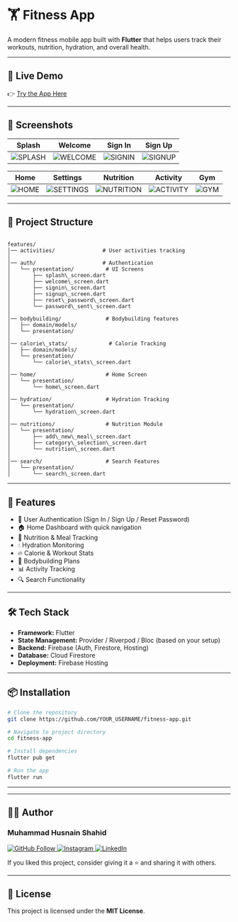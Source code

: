 
# 🏋️ Fitness App

A modern fitness mobile app built with **Flutter** that helps users track their workouts, nutrition, hydration, and overall health.

---

## 🔗 Live Demo
👉 [Try the App Here](https://fitnesssd-12wa.web.app/)

---

## 📸 Screenshots

| Splash | Welcome | Sign In | Sign Up |
|--------|---------|---------|---------|
| ![SPLASH](https://github.com/user-attachments/assets/a8c8d8ee-f664-4fca-82b4-5f718a9487c3) | ![WELCOME](https://github.com/user-attachments/assets/74be7e79-a576-42bd-aff3-10618cab3c84) | ![SIGNIN](https://github.com/user-attachments/assets/37ae3f0e-9200-4295-b56b-8cec5081caad) | ![SIGNUP](https://github.com/user-attachments/assets/232b6337-202d-459e-9db7-43b9313203f3) |

| Home | Settings | Nutrition | Activity | Gym |
|------|----------|-----------|----------|-----|
| ![HOME](https://github.com/user-attachments/assets/4e2fbb33-a572-4c32-a925-d122b807a5e2) | ![SETTINGS](https://github.com/user-attachments/assets/c22df8ce-ea19-49d8-acc6-cccf86e266a2) | ![NUTRITION](https://github.com/user-attachments/assets/67531541-5ada-48b0-8127-94367fd6af84) | ![ACTIVITY](https://github.com/user-attachments/assets/8605fbd8-6c8e-49d6-8865-818ed2e806e7) | ![GYM](https://github.com/user-attachments/assets/8c0dcf24-2262-4e58-8a9d-743ae49b4663) |

---

## 🧱 Project Structure

```

features/
│── activities/               # User activities tracking
│
│── auth/                     # Authentication
│   └── presentation/          # UI Screens
│       ├── splash\_screen.dart
│       ├── welcome\_screen.dart
│       ├── signin\_screen.dart
│       ├── signup\_screen.dart
│       ├── reset\_password\_screen.dart
│       └── password\_sent\_screen.dart
│
│── bodybuilding/              # Bodybuilding features
│   ├── domain/models/
│   └── presentation/
│
│── calorie\_stats/             # Calorie Tracking
│   ├── domain/models/
│   └── presentation/
│       └── calorie\_stats\_screen.dart
│
│── home/                      # Home Screen
│   └── presentation/
│       └── home\_screen.dart
│
│── hydration/                 # Hydration Tracking
│   └── presentation/
│       └── hydration\_screen.dart
│
│── nutritions/                # Nutrition Module
│   └── presentation/
│       ├── add\_new\_meal\_screen.dart
│       ├── category\_selection\_screen.dart
│       └── nutrition\_screen.dart
│
│── search/                    # Search Features
│   └── presentation/
│       └── search\_screen.dart

````

---

## 🚀 Features

- 🔐 User Authentication (Sign In / Sign Up / Reset Password)
- 🏠 Home Dashboard with quick navigation
- 🍎 Nutrition & Meal Tracking
- 💧 Hydration Monitoring
- 🔥 Calorie & Workout Stats
- 💪 Bodybuilding Plans
- 📊 Activity Tracking
- 🔍 Search Functionality

---

## 🛠️ Tech Stack

- **Framework:** Flutter  
- **State Management:** Provider / Riverpod / Bloc (based on your setup)  
- **Backend:** Firebase (Auth, Firestore, Hosting)  
- **Database:** Cloud Firestore  
- **Deployment:** Firebase Hosting  

---

## 📦 Installation

```bash
# Clone the repository
git clone https://github.com/YOUR_USERNAME/fitness-app.git

# Navigate to project directory
cd fitness-app

# Install dependencies
flutter pub get

# Run the app
flutter run
````

---
---

## 🧑‍💻 Author

### Muhammad Husnain Shahid

<p align="left">
  <a href="https://github.com/muhammadhusnainshahid">
    <img src="https://img.shields.io/badge/GitHub-Follow-blue?logo=github" alt="GitHub Follow"/>
  </a>
  <a href="https://www.instagram.com/the.husnainshahid">
    <img src="https://img.shields.io/badge/Instagram-Follow-e4405f?logo=instagram" alt="Instagram"/>
  </a>
  <a href="https://www.linkedin.com/in/muhammad-husnain-shahid-36b34b26b">
    <img src="https://img.shields.io/badge/LinkedIn-Connect-0077B5?logo=linkedin" alt="LinkedIn"/>
  </a>
</p>

If you liked this project, consider giving it a ⭐ and sharing it with others.

---
## 📜 License

This project is licensed under the **MIT License**.
```
